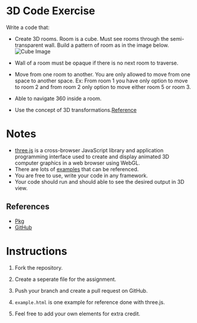 # 3D Code Exercise

Write a code that:

- Create 3D rooms. Room is a cube. Must see rooms through the semi-transparent wall. Build a pattern of room as in the image below. ![Cube Image](https://github.com/SLMetaverse/hiring-3D-assignment/blob/challenge/example.jpg?raw=true)

- Wall of a room must be opaque if there is no next room to traverse.

- Move from one room to another. You are only allowed to move from one space to another space. Ex: From room 1 you have only option to move to room 2 and from room 2 only option to move either room 5 or room 3.

- Able to navigate 360 inside a room.

- Use the concept of 3D transformations.[Reference](https://www.cs.cornell.edu/courses/cs4620/2010fa/lectures/03transforms3d.pdf)
# Notes
- [three.js](https://threejs.org) is a cross-browser JavaScript library and application programming interface used to create and display animated 3D computer graphics in a web browser using WebGL. 
- There are lots of [examples](https://threejs.org/examples/#webgl_animation_keyframes) that can be referenced.
- You are free to use, write your code in any framework.
- Your code should run and should able to see the desired output in 3D view.
## References
- [Pkg](https://unpkg.com/browse/three@0.138.3/)
- [GitHub](https://github.com/mrdoob/three.js)
# Instructions

1. Fork the repository.

2. Create a seperate file for the assignment.

3. Push your branch and create a pull request on GitHub.

4. `example.html` is one example for reference done with three.js.

5. Feel free to add your own elements for extra credit.